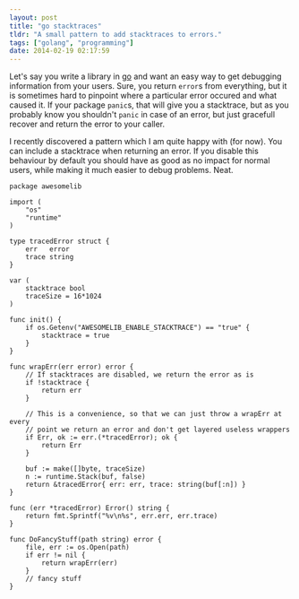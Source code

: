 ```yaml
---
layout: post
title: "go stacktraces"
tldr: "A small pattern to add stacktraces to errors."
tags: ["golang", "programming"]
date: 2014-02-19 02:17:59
---
```


Let's say you write a library in [go](http://golang.org/) and want an easy way
to get debugging information from your users. Sure, you return `error`s from
everything, but it is sometimes hard to pinpoint where a particular error
occured and what caused it. If your package `panic`s, that will give you a
stacktrace, but as you probably know you shouldn't `panic` in case of an error,
but just gracefull recover and return the error to your caller.

I recently discovered a pattern which I am quite happy with (for now). You can
include a stacktrace when returning an error. If you disable this behaviour by
default you should have as good as no impact for normal users, while making it
much easier to debug problems. Neat.

```
package awesomelib

import (
	"os"
	"runtime"
)

type tracedError struct {
	err   error
	trace string
}

var (
	stacktrace bool
	traceSize = 16*1024
)

func init() {
	if os.Getenv("AWESOMELIB_ENABLE_STACKTRACE") == "true" {
		stacktrace = true
	}
}

func wrapErr(err error) error {
	// If stacktraces are disabled, we return the error as is
	if !stacktrace {
		return err
	}

	// This is a convenience, so that we can just throw a wrapErr at every
	// point we return an error and don't get layered useless wrappers
	if Err, ok := err.(*tracedError); ok {
		return Err
	}

	buf := make([]byte, traceSize)
	n := runtime.Stack(buf, false)
	return &tracedError{ err: err, trace: string(buf[:n]) }
}

func (err *tracedError) Error() string {
	return fmt.Sprintf("%v\n%s", err.err, err.trace)
}

func DoFancyStuff(path string) error {
	file, err := os.Open(path)
	if err != nil {
		return wrapErr(err)
	}
	// fancy stuff
}
```
